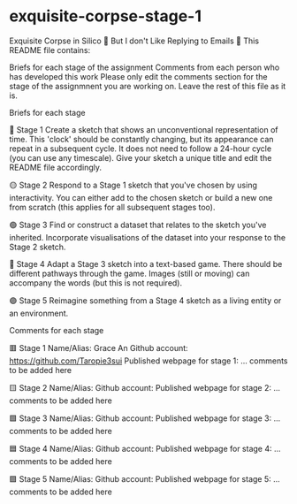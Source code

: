 # exquisite-corpse-stage-1

Exquisite Corpse in Silico
🔻 But I don't Like Replying to Emails 🔻
This README file contains:

Briefs for each stage of the assignment
Comments from each person who has developed this work
Please only edit the comments section for the stage of the assignmnent you are working on. Leave the rest of this file as it is.

Briefs for each stage

🔴 Stage 1
Create a sketch that shows an unconventional representation of time. This 'clock' should be constantly changing, but its appearance can repeat in a subsequent cycle. It does not need to follow a 24-hour cycle (you can use any timescale). Give your sketch a unique title and edit the README file accordingly.

🟡 Stage 2
Respond to a Stage 1 sketch that you've chosen by using interactivity. You can either add to the chosen sketch or build a new one from scratch (this applies for all subsequent stages too).

🟢 Stage 3
Find or construct a dataset that relates to the sketch you've inherited. Incorporate visualisations of the dataset into your response to the Stage 2 sketch.

🔵 Stage 4
Adapt a Stage 3 sketch into a text-based game. There should be different pathways through the game. Images (still or moving) can accompany the words (but this is not required).

🟣 Stage 5
Reimagine something from a Stage 4 sketch as a living entity or an environment.

Comments for each stage

🟥 Stage 1
Name/Alias: Grace An
Github account: https://github.com/Taropie3sui
Published webpage for stage 1:
... comments to be added here

🟨 Stage 2
Name/Alias:
Github account:
Published webpage for stage 2:
... comments to be added here

🟩 Stage 3
Name/Alias:
Github account:
Published webpage for stage 3:
... comments to be added here

🟦 Stage 4
Name/Alias:
Github account:
Published webpage for stage 4:
... comments to be added here

🟪 Stage 5
Name/Alias:
Github account:
Published webpage for stage 5:
... comments to be added here
